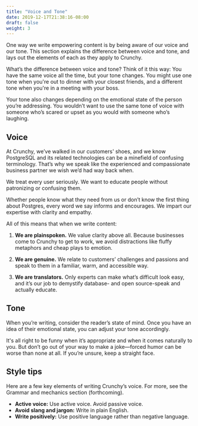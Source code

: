 ```yaml
---
title: "Voice and Tone"
date: 2019-12-17T21:38:16-08:00
draft: false
weight: 3
---
```


One way we write empowering content is by being aware of our voice and our tone. This section explains the difference between voice and tone, and lays out the elements of each as they apply to Crunchy.

What’s the difference between voice and tone? Think of it this way: You have the same voice all the time, but your tone changes. You might use one tone when you're out to dinner with your closest friends, and a different tone when you're in a meeting with your boss.

Your tone also changes depending on the emotional state of the person you’re addressing. You wouldn’t want to use the same tone of voice with someone who’s scared or upset as you would with someone who’s laughing.

## Voice

At Crunchy, we’ve walked in our customers' shoes, and we know PostgreSQL and its related technologies can be a minefield of confusing terminology. That’s why we speak like the experienced and compassionate business partner we wish we’d had way back when.

We treat every user seriously. We want to educate people without patronizing or confusing them.

Whether people know what they need from us or don’t know the first thing about Postgres, every word we say informs and encourages. We impart our expertise with clarity and empathy.

All of this means that when we write content:

1. **We are plainspoken.** We value clarity above all. Because businesses come to Crunchy to get to work, we avoid distractions like fluffy metaphors and cheap plays to emotion.

2. **We are genuine.** We relate to customers’ challenges and passions and speak to them in a familiar, warm, and accessible way.

3. **We are translators.** Only experts can make what’s difficult look easy, and it’s our job to demystify database- and open source-speak and actually educate.

## Tone

When you’re writing, consider the reader’s state of mind. <!--Are they confused and seeking our help on Twitter? --> Once you have an idea of their emotional state, you can adjust your tone accordingly.

It's all right to be funny when it’s appropriate and when it comes naturally to you. But don’t go out of your way to make a joke—forced humor can be worse than none at all. If you’re unsure, keep a straight face.

## Style tips

Here are a few key elements of writing Crunchy’s voice. For more, see the <!--[Grammar and mechanics section](/content-guide-template/05-grammar-and-mechanics/). --> Grammar and mechanics section (forthcoming).

* **Active voice:** Use active voice. Avoid passive voice.
* **Avoid slang and jargon:** Write in plain English.
* **Write positively:** Use positive language rather than negative language.
